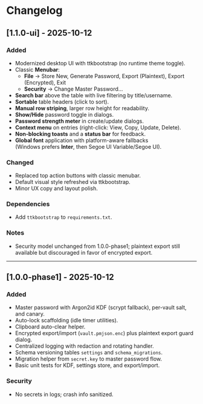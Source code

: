 # Changelog

## [1.1.0-ui] - 2025-10-12
### Added
- Modernized desktop UI with ttkbootstrap (no runtime theme toggle).
- Classic **Menubar**:
  - **File** → Store New, Generate Password, Export (Plaintext), Export (Encrypted), Exit
  - **Security** → Change Master Password…
- **Search bar** above the table with live filtering by title/username.
- **Sortable** table headers (click to sort).
- **Manual row striping**, larger row height for readability.
- **Show/Hide** password toggle in dialogs.
- **Password strength meter** in create/update dialogs.
- **Context menu** on entries (right-click: View, Copy, Update, Delete).
- **Non-blocking toasts** and a **status bar** for feedback.
- **Global font** application with platform-aware fallbacks  
  (Windows prefers **Inter**, then Segoe UI Variable/Segoe UI).

### Changed
- Replaced top action buttons with classic menubar.
- Default visual style refreshed via ttkbootstrap.
- Minor UX copy and layout polish.

### Dependencies
- Add `ttkbootstrap` to `requirements.txt`.

### Notes
- Security model unchanged from 1.0.0-phase1; plaintext export still available but discouraged in favor of encrypted export.

---

## [1.0.0-phase1] - 2025-10-12
### Added
- Master password with Argon2id KDF (scrypt fallback), per-vault salt, and canary.
- Auto-lock scaffolding (idle timer utilities).
- Clipboard auto-clear helper.
- Encrypted export/import (`vault.pmjson.enc`) plus plaintext export guard dialog.
- Centralized logging with redaction and rotating handler.
- Schema versioning tables `settings` and `schema_migrations`.
- Migration helper from `secret.key` to master password flow.
- Basic unit tests for KDF, settings store, and export/import.

### Security
- No secrets in logs; crash info sanitized.
